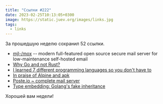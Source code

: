 ```yaml
---
title: "Ссылки #222"
date: 2023-02-25T10:13:05+0300
image: https://static.juev.org/images/links.jpg
tags: 
  - links
---
```


За прошедшую неделю сохранил 52 ссылки.

- [mjl-/mox](https://github.com/mjl-/mox) -- modern full-featured open source secure mail server for low-maintenance self-hosted email
- [Why Go and not Rust?](https://kristoff.it/blog/why-go-and-not-rust/)
- [I learned 7 different programming languages so you don't have to](https://mode80.github.io/7-langs-in-12-months.html)
- [In praise of Alpine and apk](https://whynothugo.nl/journal/2023/02/18/in-praise-of-alpine-and-apk/)
- [Poste.io ~ complete mail server](https://poste.io/)
- [Type embedding: Golang's fake inheritance](https://dolthub.com/blog/2023-02-22-golangs-fake-inheritance/)

Хорошей вам недели!
